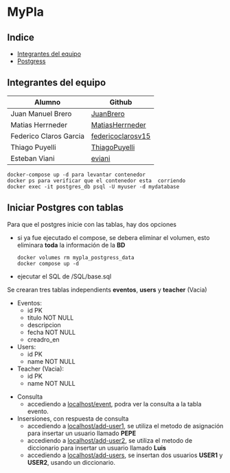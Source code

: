 # MyPla

## Indice
* [Integrantes del equipo](#integrantes-del-equipo)
* [Postgress](#iniciar-postgres-con-tablas)


## Integrantes del equipo

| Alumno | Github |
| ----   | ---- |
| Juan Manuel Brero | [JuanBrero](https://github.com/JuanBrero) |
| Matias Herrneder | [MatiasHerrneder](https://github.com/MatiasHerrneder) |   
| Federico Claros Garcia | [federicoclarosv15](https://github.com/federicoclarosv15) |
| Thiago Puyelli| [ThiagoPuyelli](https://github.com/ThiagoPuyelli) |
| Esteban Viani | [eviani](https://github.com/eviani) |  

~~~
docker-compose up -d para levantar contenedor
docker ps para verificar que el contenedor esta  corriendo
docker exec -it postgres_db psql -U myuser -d mydatabase
~~~

## Iniciar Postgres con tablas

Para que el postgres inicie con las tablas, hay dos opciones
* si ya fue ejecutado el compose, se debera eliminar el volumen, esto eliminara **toda** la información de la **BD**
    ~~~
    docker volumes rm mypla_postgress_data
    docker compose up -d
    ~~~
* ejecutar el SQL de /SQL/base.sql

Se crearan tres tablas independients __eventos__, __users__ y __teacher__ (Vacia)
- Eventos:
    - id PK 
    - titulo NOT NULL
    - descripcion
    - fecha NOT NULL
    - creadro_en 
- Users:
    - id PK
    - name NOT NULL
- Teacher (Vacia):
    - id PK
    - name NOT NULL
* Consulta
    * accediendo a [localhost/event](http://localhost:8002/event), podra ver la consulta a la tabla evento.
* Insersiones, con respuesta de consulta
    * accediendo a [localhost/add-user1](http://localhost:8002/add-user1), se utiliza el metodo de asignación para insertar un usuario llamado **PEPE**
    * accediendo a [localhost/add-user2](http://localhost:8002/add-user2), se utiliza el metodo de diccionario para insertar un usuario llamado **Luis**
    * accediendo a [localhost/add-users](http://localhost:8002/add-users), se  insertan dos usuarios **USER1** y **USER2**, usando un diccionario.

